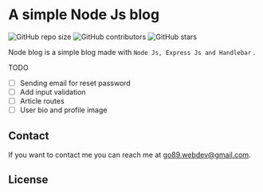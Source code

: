 # A simple Node Js blog

<!--- These are examples. See https://shields.io for others or to customize this set of shields. You might want to include dependencies, project status and licence info here --->

![GitHub repo size](https://img.shields.io/github/repo-size/GianlucaOggiano/node-blog)
![GitHub contributors](https://img.shields.io/github/contributors/GianlucaOggiano/node-blog)
![GitHub stars](https://img.shields.io/github/stars/GianlucaOggiano/node-blog)

<!-- ![Twitter Follow](https://img.shields.io/twitter/follow/scottydocs?style=social) -->

Node blog is a simple blog made with `Node Js, Express Js and Handlebar` .

TODO

- [ ] Sending email for reset password
- [ ] Add input validation
- [ ] Article routes
- [ ] User bio and profile image

## Contact

If you want to contact me you can reach me at <go89.webdev@gmail.com>.

## License

<!--- If you're not sure which open license to use see https://choosealicense.com/--->

<!-- This project uses the following license: [<Mit>](link). -->
